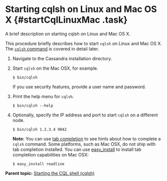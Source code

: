 # Starting cqlsh on Linux and Mac OS X {#startCqlLinuxMac .task}

A brief description on starting cqlsh on Linux and Mac OS X.

This procedure briefly describes how to start `cqlsh` on Linux and Mac OS X. The [`cqlsh` command](../cql_reference/cqlsh.md) is covered in detail later.

1.  Navigate to the Cassandra installation directory.

2.  Start `cqlsh` on the Mac OSX, for example.

    ```screen
    $ bin/cqlsh
    ```

    If you use security features, provide a user name and password.

3.  Print the help menu for `cqlsh`.

    ```screen
    $ bin/cqlsh --help
    ```

4.  Optionally, specify the IP address and port to start `cqlsh` on a different node.

    ```screen
    $ bin/cqlsh 1.2.3.4 9042
    ```

    **Note:** You can use [tab completion](http://docs.python.org/release/2.6.8/library/readline.html#module-readline) to see hints about how to complete a `cqlsh` command. Some platforms, such as Mac OSX, do not ship with tab completion installed. You can use [easy\_install](https://pypi.python.org/pypi/setuptools/) to install tab completion capabilities on Mac OSX:

    ```screen
    $ easy_install readline
    ```


**Parent topic:** [Starting the CQL shell \(cqlsh\)](../../cql/cql_using/useStartingCqlshTOC.md)

